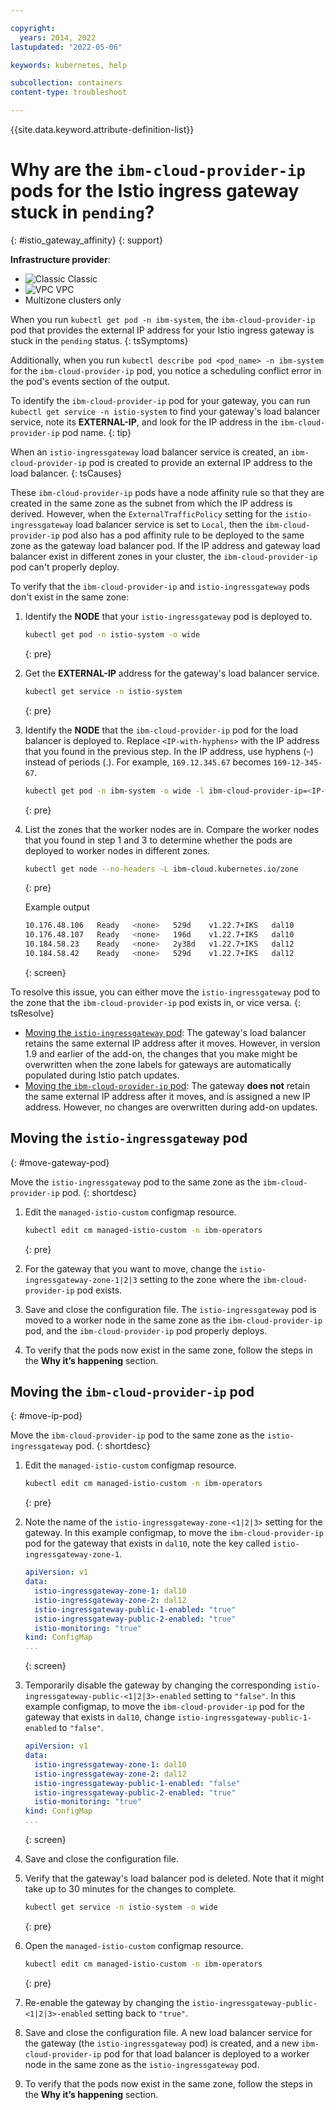 ```yaml
---

copyright:
  years: 2014, 2022
lastupdated: "2022-05-06"

keywords: kubernetes, help

subcollection: containers
content-type: troubleshoot

---
```


{{site.data.keyword.attribute-definition-list}}




# Why are the `ibm-cloud-provider-ip` pods for the Istio ingress gateway stuck in `pending`?
{: #istio_gateway_affinity}
{: support}

**Infrastructure provider**:
* ![Classic](../icons/classic.svg "Classic") Classic
* ![VPC](../icons/vpc.svg "VPC") VPC
* Multizone clusters only


When you run `kubectl get pod -n ibm-system`, the `ibm-cloud-provider-ip` pod that provides the external IP address for your Istio ingress gateway is stuck in the `pending` status.
{: tsSymptoms}

Additionally, when you run `kubectl describe pod <pod_name> -n ibm-system` for the `ibm-cloud-provider-ip` pod, you notice a scheduling conflict error in the pod's events section of the output.

To identify the `ibm-cloud-provider-ip` pod for your gateway, you can run `kubectl get service -n istio-system` to find your gateway's load balancer service, note its **EXTERNAL-IP**, and look for the IP address in the `ibm-cloud-provider-ip` pod name.
{: tip}


When an `istio-ingressgateway` load balancer service is created, an `ibm-cloud-provider-ip` pod is created to provide an external IP address to the load balancer.
{: tsCauses}

These `ibm-cloud-provider-ip` pods have a node affinity rule so that they are created in the same zone as the subnet from which the IP address is derived. However, when the `ExternalTrafficPolicy` setting for the `istio-ingressgateway` load balancer service is set to `Local`, then the `ibm-cloud-provider-ip` pod also has a pod affinity rule to be deployed to the same zone as the gateway load balancer pod. If the IP address and gateway load balancer exist in different zones in your cluster, the `ibm-cloud-provider-ip` pod can't properly deploy.

To verify that the `ibm-cloud-provider-ip` and `istio-ingressgateway` pods don't exist in the same zone:

1. Identify the **NODE** that your `istio-ingressgateway` pod is deployed to.
    ```sh
    kubectl get pod -n istio-system -o wide
    ```
    {: pre}

2. Get the **EXTERNAL-IP** address for the gateway's load balancer service.
    ```sh
    kubectl get service -n istio-system
    ```
    {: pre}

3. Identify the **NODE** that the `ibm-cloud-provider-ip` pod for the load balancer is deployed to. Replace `<IP-with-hyphens>` with the IP address that you found in the previous step. In the IP address, use hyphens (-) instead of periods (.). For example, `169.12.345.67` becomes `169-12-345-67`.
    ```sh
    kubectl get pod -n ibm-system -o wide -l ibm-cloud-provider-ip=<IP-with-hyphens>
    ```
    {: pre}

4. List the zones that the worker nodes are in. Compare the worker nodes that you found in step 1 and 3 to determine whether the pods are deployed to worker nodes in different zones.
    ```sh
    kubectl get node --no-headers -L ibm-cloud.kubernetes.io/zone
    ```
    {: pre}

    Example output

    ```sh
    10.176.48.106   Ready   <none>   529d    v1.22.7+IKS   dal10
    10.176.48.107   Ready   <none>   196d    v1.22.7+IKS   dal10
    10.184.58.23    Ready   <none>   2y38d   v1.22.7+IKS   dal12
    10.184.58.42    Ready   <none>   529d    v1.22.7+IKS   dal12
    ```
    {: screen}


To resolve this issue, you can either move the `istio-ingressgateway` pod to the zone that the `ibm-cloud-provider-ip` pod exists in, or vice versa.
{: tsResolve}

* [Moving the `istio-ingressgateway` pod](#move-gateway-pod): The gateway's load balancer retains the same external IP address after it moves. However, in version 1.9 and earlier of the add-on, the changes that you make might be overwritten when the zone labels for gateways are automatically populated during Istio patch updates.
* [Moving the `ibm-cloud-provider-ip` pod](#move-ip-pod): The gateway **does not** retain the same external IP address after it moves, and is assigned a new IP address. However, no changes are overwritten during add-on updates.

## Moving the `istio-ingressgateway` pod
{: #move-gateway-pod}

Move the `istio-ingressgateway` pod to the same zone as the `ibm-cloud-provider-ip` pod.
{: shortdesc}

1. Edit the `managed-istio-custom` configmap resource.
    ```sh
    kubectl edit cm managed-istio-custom -n ibm-operators
    ```
    {: pre}

2. For the gateway that you want to move, change the `istio-ingressgateway-zone-1|2|3` setting to the zone where the `ibm-cloud-provider-ip` pod exists.
3. Save and close the configuration file. The `istio-ingressgateway` pod is moved to a worker node in the same zone as the `ibm-cloud-provider-ip` pod, and the `ibm-cloud-provider-ip` pod properly deploys.
4. To verify that the pods now exist in the same zone, follow the steps in the **Why it’s happening** section.

## Moving the `ibm-cloud-provider-ip` pod
{: #move-ip-pod}

Move the `ibm-cloud-provider-ip` pod to the same zone as the `istio-ingressgateway` pod.
{: shortdesc}

1. Edit the `managed-istio-custom` configmap resource.
    ```sh
    kubectl edit cm managed-istio-custom -n ibm-operators
    ```
    {: pre}

2. Note the name of the `istio-ingressgateway-zone-<1|2|3>` setting for the gateway. In this example configmap, to move the `ibm-cloud-provider-ip` pod for the gateway that exists in `dal10`, note the key called `istio-ingressgateway-zone-1`.
    ```yaml
    apiVersion: v1
    data:
      istio-ingressgateway-zone-1: dal10
      istio-ingressgateway-zone-2: dal12
      istio-ingressgateway-public-1-enabled: "true"
      istio-ingressgateway-public-2-enabled: "true"
      istio-monitoring: "true"
    kind: ConfigMap
    ...
    ```
    {: screen}

3. Temporarily disable the gateway by changing the corresponding `istio-ingressgateway-public-<1|2|3>-enabled` setting to `"false"`. In this example configmap, to move the `ibm-cloud-provider-ip` pod for the gateway that exists in `dal10`, change `istio-ingressgateway-public-1-enabled` to `"false"`.
    ```yaml
    apiVersion: v1
    data:
      istio-ingressgateway-zone-1: dal10
      istio-ingressgateway-zone-2: dal12
      istio-ingressgateway-public-1-enabled: "false"
      istio-ingressgateway-public-2-enabled: "true"
      istio-monitoring: "true"
    kind: ConfigMap
    ...
    ```
    {: screen}

4. Save and close the configuration file.

5. Verify that the gateway's load balancer pod is deleted. Note that it might take up to 30 minutes for the changes to complete.
    ```sh
    kubectl get service -n istio-system -o wide
    ```
    {: pre}

6. Open the `managed-istio-custom` configmap resource.
    ```sh
    kubectl edit cm managed-istio-custom -n ibm-operators
    ```
    {: pre}

7. Re-enable the gateway by changing the `istio-ingressgateway-public-<1|2|3>-enabled` setting back to `"true"`.

8. Save and close the configuration file. A new load balancer service for the gateway (the `istio-ingressgateway` pod) is created, and a new `ibm-cloud-provider-ip` pod for that load balancer is deployed to a worker node in the same zone as the `istio-ingressgateway` pod.

9. To verify that the pods now exist in the same zone, follow the steps in the **Why it’s happening** section.






